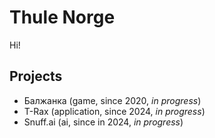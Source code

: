 # Thule Norge
Hi!

## Projects
* Балжанка (game, since 2020, _in progress_)
* T-Rax (application, since 2024, _in progress_)
* Snuff.ai (ai, since in 2024, _in progress_)
